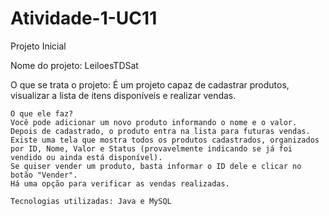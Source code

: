# Atividade-1-UC11
 Projeto Inicial

Nome do projeto: LeiloesTDSat

O que se trata o projeto:
    É um projeto capaz de cadastrar produtos, visualizar a lista de itens disponíveis e realizar vendas.

    O que ele faz?
    Você pode adicionar um novo produto informando o nome e o valor.
    Depois de cadastrado, o produto entra na lista para futuras vendas.
    Existe uma tela que mostra todos os produtos cadastrados, organizados por ID, Nome, Valor e Status (provavelmente indicando se já foi vendido ou ainda está disponível).
    Se quiser vender um produto, basta informar o ID dele e clicar no botão "Vender".
    Há uma opção para verificar as vendas realizadas.

    Tecnologias utilizadas: Java e MySQL
